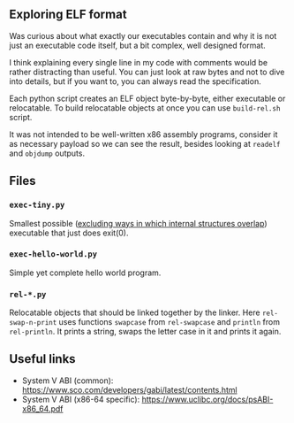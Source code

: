 ## Exploring ELF format

Was curious about what exactly our executables contain and why it is not just
an executable code itself, but a bit complex, well designed format.

I think explaining every single line in my code with comments would be rather
distracting than useful. You can just look at raw bytes and not to dive into
details, but if you want to, you can always read the specification.

Each python script creates an ELF object byte-by-byte, either executable or
relocatable. To build relocatable objects at once you can use `build-rel.sh`
script.

It was not intended to be well-written x86 assembly programs, consider
it as necessary payload so we can see the result, besides looking at `readelf`
and `objdump` outputs.

## Files

### `exec-tiny.py`

Smallest possible ([excluding ways in which internal structures overlap](https://www.muppetlabs.com/~breadbox/software/tiny/teensy.html))
executable that just does exit(0).

### `exec-hello-world.py`

Simple yet complete hello world program.

### `rel-*.py`

Relocatable objects that should be linked together by the linker. Here
`rel-swap-n-print` uses functions `swapcase` from `rel-swapcase` and `println`
from `rel-println`. It prints a string, swaps the letter case in it and prints it
again.

## Useful links

  - System V ABI (common): https://www.sco.com/developers/gabi/latest/contents.html
  - System V ABI (x86-64 specific): https://www.uclibc.org/docs/psABI-x86_64.pdf

